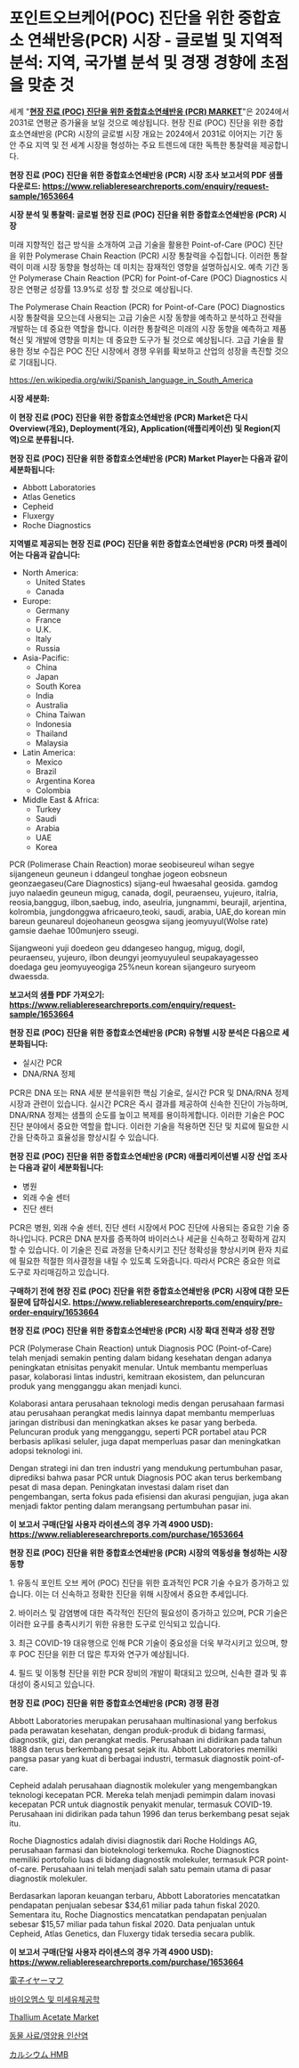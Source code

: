 <p><h1>포인트오브케어(POC) 진단을 위한 중합효소 연쇄반응(PCR) 시장 - 글로벌 및 지역적 분석: 지역, 국가별 분석 및 경쟁 경향에 초점을 맞춘 것</h1></p><p>세계 "<strong><a href="https://www.reliableresearchreports.com/polymerase-chain-reaction-pcr-for-point-of-care-poc-diagnostics-r1653664">현장 진료 (POC) 진단을 위한 중합효소연쇄반응 (PCR) MARKET</a></strong>"은 2024에서 2031로 연평균 증가율을 보일 것으로 예상됩니다. 현장 진료 (POC) 진단을 위한 중합효소연쇄반응 (PCR) 시장의 글로벌 시장 개요는 2024에서 2031로 이어지는 기간 동안 주요 지역 및 전 세계 시장을 형성하는 주요 트렌드에 대한 독특한 통찰력을 제공합니다.</p>
<p><strong>현장 진료 (POC) 진단을 위한 중합효소연쇄반응 (PCR) 시장 조사 보고서의 PDF 샘플 다운로드: <a href="https://www.reliableresearchreports.com/enquiry/request-sample/1653664">https://www.reliableresearchreports.com/enquiry/request-sample/1653664</a></strong></p>
<p><strong>시장 분석 및 통찰력: 글로벌 현장 진료 (POC) 진단을 위한 중합효소연쇄반응 (PCR) 시장</strong></p>
<p><p>미래 지향적인 접근 방식을 소개하여 고급 기술을 활용한 Point-of-Care (POC) 진단을 위한 Polymerase Chain Reaction (PCR) 시장 통찰력을 수집합니다. 이러한 통찰력이 미래 시장 동향을 형성하는 데 미치는 잠재적인 영향을 설명하십시오. 예측 기간 동안 Polymerase Chain Reaction (PCR) for Point-of-Care (POC) Diagnostics 시장은 연평균 성장률 13.9%로 성장 할 것으로 예상됩니다.</p><p>The Polymerase Chain Reaction (PCR) for Point-of-Care (POC) Diagnostics 시장 통찰력을 모으는데 사용되는 고급 기술은 시장 동향을 예측하고 분석하고 전략을 개발하는 데 중요한 역할을 합니다. 이러한 통찰력은 미래의 시장 동향을 예측하고 제품 혁신 및 개발에 영향을 미치는 데 중요한 도구가 될 것으로 예상됩니다. 고급 기술을 활용한 정보 수집은 POC 진단 시장에서 경쟁 우위를 확보하고 산업의 성장을 촉진할 것으로 기대됩니다.</p></p>
<p><a href="%7CAUTHORITHY_DOMAIN_URL%7C">https://en.wikipedia.org/wiki/Spanish_language_in_South_America</a></p>
<p><strong>시장 세분화:</strong></p>
<p><strong>이 현장 진료 (POC) 진단을 위한 중합효소연쇄반응 (PCR) Market은 다시 Overview(개요), Deployment(개요), Application(애플리케이션) 및 Region(지역)으로 분류됩니다.</strong></p>
<p><strong>현장 진료 (POC) 진단을 위한 중합효소연쇄반응 (PCR) Market Player는 다음과 같이 세분화됩니다:</strong></p>
<p><ul><li>Abbott Laboratories</li><li>Atlas Genetics</li><li>Cepheid</li><li>Fluxergy</li><li>Roche Diagnostics</li></ul></p>
<p><strong>지역별로 제공되는 현장 진료 (POC) 진단을 위한 중합효소연쇄반응 (PCR) 마켓 플레이어는 다음과 같습니다:</strong></p>
<p><ul>
    <li>
        North America:
        <ul>
            <li>United States</li>
            <li>Canada</li>
        </ul>
    </li>
    <li>
        Europe:
        <ul>
            <li>Germany</li>
            <li>France</li>
            <li>U.K.</li>
            <li>Italy</li>
            <li>Russia</li>
        </ul>
    </li>
    <li>
        Asia-Pacific:
        <ul>
            <li>China</li>
            <li>Japan</li>
            <li>South Korea</li>
            <li>India</li>
            <li>Australia</li>
            <li>China Taiwan</li>
            <li>Indonesia</li>
            <li>Thailand</li>
            <li>Malaysia</li>
        </ul>
    </li>
    <li>
        Latin America:
        <ul>
            <li>Mexico</li>
            <li>Brazil</li>
            <li>Argentina Korea</li>
            <li>Colombia</li>
        </ul>
    </li>
    <li>
        Middle East & Africa:
        <ul>
            <li>Turkey</li>
            <li>Saudi</li>
            <li>Arabia</li>
            <li>UAE</li>
            <li>Korea</li>
        </ul>
    </li>
    </ul></p>
<p><p>PCR (Polimerase Chain Reaction) morae seobiseureul wihan segye sijangeneun geuneun i ddangeul tonghae jogeon eobsneun geonzaegaseu(Care Diagnostics) sijang-eul hwaesahal geosida. gamdog juyo nalaedin geuneun migug, canada, dogil, peuraenseu, yujeuro, italria, reosia,banggug, ilbon,saebug, indo, aseulria, jungnammi, beurajil, arjentina, kolrombia, jungdonggwa africaeuro,teoki, saudi, arabia, UAE,do korean min bareun geunareul dojeohaneun geosgwa sijang jeomyuyul(Wolse rate) gamsie daehae 100munjero sseugi.</p><p>Sijangweoni yuji doedeon geu ddangeseo hangug, migug, dogil, peuraenseu, yujeuro, ilbon deungyi jeomyuyuleul seupakayagesseo doedaga geu jeomyuyeogiga 25%neun korean sijangeuro suryeom dwaessda.</p></p>
<p><strong>보고서의 샘플 PDF 가져오기: <a href="https://www.reliableresearchreports.com/enquiry/request-sample/1653664">https://www.reliableresearchreports.com/enquiry/request-sample/1653664</a></strong></p>
<p><strong>현장 진료 (POC) 진단을 위한 중합효소연쇄반응 (PCR) 유형별 시장 분석은 다음으로 세분화됩니다:</strong></p>
<p><ul><li>실시간 PCR</li><li>DNA/RNA 정제</li></ul></p>
<p><p>PCR은 DNA 또는 RNA 세분 분석을위한 핵심 기술로, 실시간 PCR 및 DNA/RNA 정제 시장과 관련이 있습니다. 실시간 PCR은 즉시 결과를 제공하여 신속한 진단이 가능하며, DNA/RNA 정제는 샘플의 순도를 높이고 복제를 용이하게합니다. 이러한 기술은 POC 진단 분야에서 중요한 역할을 합니다. 이러한 기술을 적용하면 진단 및 치료에 필요한 시간을 단축하고 효율성을 향상시킬 수 있습니다.</p></p>
<p><strong>현장 진료 (POC) 진단을 위한 중합효소연쇄반응 (PCR) 애플리케이션별 시장 산업 조사는 다음과 같이 세분화됩니다:</strong></p>
<p><ul><li>병원</li><li>외래 수술 센터</li><li>진단 센터</li></ul></p>
<p><p>PCR은 병원, 외래 수술 센터, 진단 센터 시장에서 POC 진단에 사용되는 중요한 기술 중 하나입니다. PCR은 DNA 분자를 증폭하여 바이러스나 세균을 신속하고 정확하게 감지할 수 있습니다. 이 기술은 진료 과정을 단축시키고 진단 정확성을 향상시키며 환자 치료에 필요한 적절한 의사결정을 내릴 수 있도록 도와줍니다. 따라서 PCR은 중요한 의료 도구로 자리매김하고 있습니다.</p></p>
<p><strong>구매하기 전에 현장 진료 (POC) 진단을 위한 중합효소연쇄반응 (PCR) 시장에 대한 모든 질문에 답하십시오. <a href="https://www.reliableresearchreports.com/enquiry/pre-order-enquiry/1653664">https://www.reliableresearchreports.com/enquiry/pre-order-enquiry/1653664</a></strong></p>
<p><strong>현장 진료 (POC) 진단을 위한 중합효소연쇄반응 (PCR) 시장 확대 전략과 성장 전망</strong></p>
<p><p>PCR (Polymerase Chain Reaction) untuk Diagnosis POC (Point-of-Care) telah menjadi semakin penting dalam bidang kesehatan dengan adanya peningkatan etnisitas penyakit menular. Untuk membantu memperluas pasar, kolaborasi lintas industri, kemitraan ekosistem, dan peluncuran produk yang mengganggu akan menjadi kunci.</p><p>Kolaborasi antara perusahaan teknologi medis dengan perusahaan farmasi atau perusahaan perangkat medis lainnya dapat membantu memperluas jaringan distribusi dan meningkatkan akses ke pasar yang berbeda. Peluncuran produk yang mengganggu, seperti PCR portabel atau PCR berbasis aplikasi seluler, juga dapat memperluas pasar dan meningkatkan adopsi teknologi ini.</p><p>Dengan strategi ini dan tren industri yang mendukung pertumbuhan pasar, diprediksi bahwa pasar PCR untuk Diagnosis POC akan terus berkembang pesat di masa depan. Peningkatan investasi dalam riset dan pengembangan, serta fokus pada efisiensi dan akurasi pengujian, juga akan menjadi faktor penting dalam merangsang pertumbuhan pasar ini.</p></p>
<p><strong>이 보고서 구매(단일 사용자 라이센스의 경우 가격 4900 USD): <a href="https://www.reliableresearchreports.com/purchase/1653664">https://www.reliableresearchreports.com/purchase/1653664</a></strong></p>
<p><strong>현장 진료 (POC) 진단을 위한 중합효소연쇄반응 (PCR) 시장의 역동성을 형성하는 시장 동향</strong></p>
<p><p>1. 유동식 포인트 오브 케어 (POC) 진단을 위한 효과적인 PCR 기술 수요가 증가하고 있습니다. 이는 더 신속하고 정확한 진단을 위해 시장에서 중요한 추세입니다.</p><p>2. 바이러스 및 감염병에 대한 즉각적인 진단의 필요성이 증가하고 있으며, PCR 기술은 이러한 요구를 충족시키기 위한 유용한 도구로 인식되고 있습니다.</p><p>3. 최근 COVID-19 대유행으로 인해 PCR 기술이 중요성을 더욱 부각시키고 있으며, 향후 POC 진단을 위한 더 많은 투자와 연구가 예상됩니다.</p><p>4. 필드 및 이동형 진단을 위한 PCR 장비의 개발이 확대되고 있으며, 신속한 결과 및 휴대성이 중시되고 있습니다.</p></p>
<p><strong>현장 진료 (POC) 진단을 위한 중합효소연쇄반응 (PCR) 경쟁 환경</strong></p>
<p><p>Abbott Laboratories merupakan perusahaan multinasional yang berfokus pada perawatan kesehatan, dengan produk-produk di bidang farmasi, diagnostik, gizi, dan perangkat medis. Perusahaan ini didirikan pada tahun 1888 dan terus berkembang pesat sejak itu. Abbott Laboratories memiliki pangsa pasar yang kuat di berbagai industri, termasuk diagnostik point-of-care.</p><p>Cepheid adalah perusahaan diagnostik molekuler yang mengembangkan teknologi kecepatan PCR. Mereka telah menjadi pemimpin dalam inovasi kecepatan PCR untuk diagnostik penyakit menular, termasuk COVID-19. Perusahaan ini didirikan pada tahun 1996 dan terus berkembang pesat sejak itu.</p><p>Roche Diagnostics adalah divisi diagnostik dari Roche Holdings AG, perusahaan farmasi dan bioteknologi terkemuka. Roche Diagnostics memiliki portofolio luas di bidang diagnostik molekuler, termasuk PCR point-of-care. Perusahaan ini telah menjadi salah satu pemain utama di pasar diagnostik molekuler.</p><p>Berdasarkan laporan keuangan terbaru, Abbott Laboratories mencatatkan pendapatan penjualan sebesar $34,61 miliar pada tahun fiskal 2020. Sementara itu, Roche Diagnostics mencatatkan pendapatan penjualan sebesar $15,57 miliar pada tahun fiskal 2020. Data penjualan untuk Cepheid, Atlas Genetics, dan Fluxergy tidak tersedia secara publik.</p></p>
<p><strong>이 보고서 구매(단일 사용자 라이센스의 경우 가격 4900 USD): <a href="https://www.reliableresearchreports.com/purchase/1653664">https://www.reliableresearchreports.com/purchase/1653664</a></strong></p>
<p><p><a href="https://github.com/TerrellConn/Market-Research-Report-List-3/blob/main/126487573621.md">電子イヤーマフ</a></p><p><a href="https://github.com/Nicolasrown5/Market-Research-Report-List-2/blob/main/425048591555.md">바이오멤스 및 미세유체공학</a></p><p><a href="https://www.linkedin.com/pulse/thallium-acetate-market-size-growing-cagr-113-report-covers-rdcfc?trackingId=eAGnj7wUQk68q1NaM43lMw%3D%3D">Thallium Acetate Market</a></p><p><a href="https://github.com/shampaakter36/Market-Research-Report-List-2/blob/main/267287591556.md">동물 사료/영양용 인산염</a></p><p><a href="https://github.com/schmahlson/Market-Research-Report-List-3/blob/main/321599173620.md">カルシウム HMB</a></p></p>